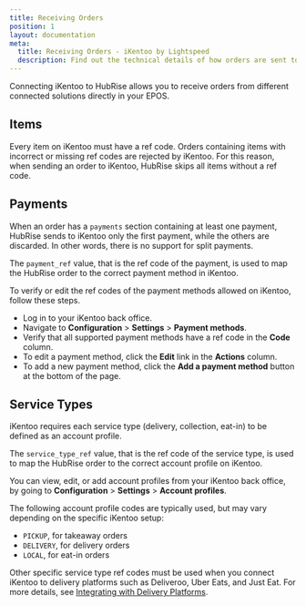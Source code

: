 ```yaml
---
title: Receiving Orders
position: 1
layout: documentation
meta:
  title: Receiving Orders - iKentoo by Lightspeed
  description: Find out the technical details of how orders are sent to iKentoo from HubRise, which fields are passed and which are not.
---
```


Connecting iKentoo to HubRise allows you to receive orders from different connected solutions directly in your EPOS.

## Items

Every item on iKentoo must have a ref code. Orders containing items with incorrect or missing ref codes are rejected by iKentoo. For this reason, when sending an order to iKentoo, HubRise skips all items without a ref code.

## Payments

When an order has a `payments` section containing at least one payment, HubRise sends to iKentoo only the first payment, while the others are discarded. In other words, there is no support for split payments.

The `payment_ref` value, that is the ref code of the payment, is used to map the HubRise order to the correct payment method in iKentoo.

To verify or edit the ref codes of the payment methods allowed on iKentoo, follow these steps.

- Log in to your iKentoo back office.
- Navigate to **Configuration** > **Settings** > **Payment methods**.
- Verify that all supported payment methods have a ref code in the **Code** column.
- To edit a payment method, click the **Edit** link in the **Actions** column.
- To add a new payment method, click the **Add a payment method** button at the bottom of the page.

## Service Types

iKentoo requires each service type (delivery, collection, eat-in) to be defined as an account profile.

The `service_type_ref` value, that is the ref code of the service type, is used to map the HubRise order to the correct account profile on iKentoo.

You can view, edit, or add account profiles from your iKentoo back office, by going to **Configuration** > **Settings** > **Account profiles**.

The following account profile codes are typically used, but may vary depending on the specific iKentoo setup:

- `PICKUP`, for takeaway orders
- `DELIVERY`, for delivery orders
- `LOCAL`, for eat-in orders

Other specific service type ref codes must be used when you connect iKentoo to delivery platforms such as Deliveroo, Uber Eats, and Just Eat. For more details, see [Integrating with Delivery Platforms](/apps/ikentoo-lightspeed/food-ordering-platforms).
